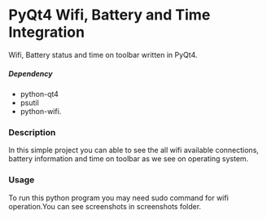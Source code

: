# PyQt4 Wifi, Battery and Time Integration
Wifi, Battery status and time on toolbar written in PyQt4. 
##### Dependency  
- python-qt4
-  psutil
-  python-wifi.

### Description
In this simple project you can able to see the all wifi available connections, battery information and time on toolbar as we see on operating system.

### Usage
To run this python program you may need sudo command for wifi operation.You can see screenshots in screenshots folder.


